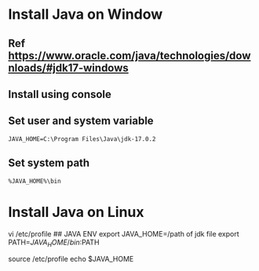 # Install Java on Window
## Ref https://www.oracle.com/java/technologies/downloads/#jdk17-windows
## Install using console
## Set user and system variable
```
JAVA_HOME=C:\Program Files\Java\jdk-17.0.2
```
## Set system path
```
%JAVA_HOME%\bin
```


# Install Java on Linux
vi /etc/profile
    ## JAVA ENV
    export JAVA_HOME=/path of jdk file
    export PATH=$JAVA_HOME/bin:$PATH


source /etc/profile
echo $JAVA_HOME
